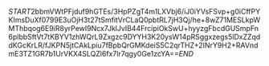 $START$2bbmVWtPFjduf9hGTEs/3HpPZgT4m1LXVbj6/iJ0iYVsFSvp+g0iCffPYKImsDuXf0799E3uOjH3t27tSmfitVrCLaQ0pbtRL7jH3Qj/he+8wZ71MESLkpWMThbqog6E9iR8yrPewI9Ncx7JklJvIB44FrcipiOkSwU+hyyzgFbcdGUSmpFn6plbbSftVt7tKBYV1zhWQrL9Zxgzc9DYYH3K20ysW14pRSggxzegs5lDxZZqddKGcKrLR/fJKPN5jtCAkLpiu7fBpbQrGMKdeiS5C2qrTHZ+2INrY9H2+RAVndmE3TZ1GR7b1UrVKX4SLQZl6fx7lr7qgy0Ge1zcYA==$END$